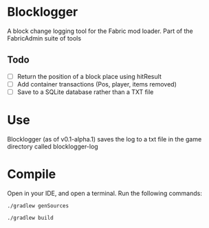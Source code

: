 # Blocklogger
A block change logging tool for the Fabric mod loader. Part of the FabricAdmin suite of tools
## Todo
- [ ] Return the position of a block place using hitResult
- [ ] Add container transactions (Pos, player, items removed)
- [ ] Save to a SQLite database rather than a TXT file
# Use
Blocklogger (as of v0.1-alpha.1) saves the log to a txt file in the game directory called blocklogger-log
# Compile
Open in your IDE, and open a terminal. Run the following commands:
```
./gradlew genSources

./gradlew build
```
